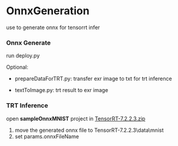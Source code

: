 # OnnxGeneration

use to generate onnx for tensorrt infer



###  Onnx Generate

run deploy.py

Optional:

* prepareDataForTRT.py:   transfer exr image to txt for trt inference

* textToImage.py: trt result to exr image



### TRT Inference

open **sampleOnnxMNIST** project in [TensorRT-7.2.2.3.zip](https://github.com/fuxihao66/OnnxGeneration/blob/main/TensorRT-7.2.2.3.zip)

1. move the generated onnx file to TensorRT-7.2.2.3\data\mnist
2. set params.onnxFileName